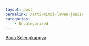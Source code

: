```yaml
---
layout: post
permalink: /arti-mimpi-lawan-jenis/
categories:
    - Uncategorized
---
```


[Baca Selengkapnya](/05)